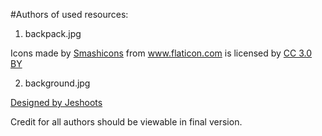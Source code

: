 #Authors of used resources:

1. backpack.jpg

<div>Icons made by <a href="https://www.flaticon.com/authors/smashicons" title="Smashicons">Smashicons</a> from <a href="https://www.flaticon.com/" 			    title="Flaticon">www.flaticon.com</a> is licensed by <a href="http://creativecommons.org/licenses/by/3.0/" 			    title="Creative Commons BY 3.0" target="_blank">CC 3.0 BY</a></div>

2. background.jpg

<a href="https://pl.freepik.com/darmowe-zdjecie/wieczor-w-zabytkowym-centrum-pragi-i-widok-na-most-karola_1189724.htm">Designed by Jeshoots</a>

Credit for all authors should be viewable in final version. 